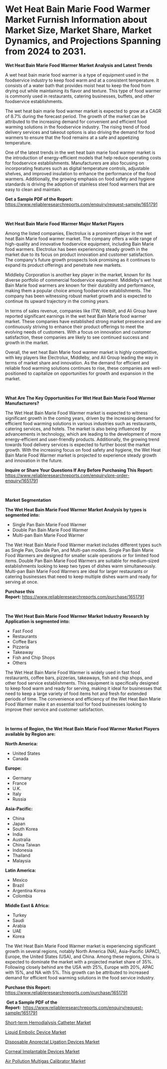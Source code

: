 <p><h1>Wet Heat Bain Marie Food Warmer Market Furnish Information about Market Size, Market Share, Market Dynamics, and Projections Spanning from 2024 to 2031.</h1></p><p><strong>Wet Heat Bain Marie Food Warmer Market Analysis and Latest Trends</strong></p>
<p><p>A wet heat bain marie food warmer is a type of equipment used in the foodservice industry to keep food warm and at a consistent temperature. It consists of a water bath that provides moist heat to keep the food from drying out while maintaining its flavor and texture. This type of food warmer is commonly used in restaurants, catering businesses, buffets, and other foodservice establishments.</p><p>The wet heat bain marie food warmer market is expected to grow at a CAGR of 8.7% during the forecast period. The growth of the market can be attributed to the increasing demand for convenient and efficient food warming solutions in the foodservice industry. The rising trend of food delivery services and takeout options is also driving the demand for food warmers to ensure that the food remains at a safe and appetizing temperature.</p><p>One of the latest trends in the wet heat bain marie food warmer market is the introduction of energy-efficient models that help reduce operating costs for foodservice establishments. Manufacturers are also focusing on incorporating features such as digital temperature controls, adjustable shelves, and improved insulation to enhance the performance of the food warmers. Additionally, the growing emphasis on food safety and hygiene standards is driving the adoption of stainless steel food warmers that are easy to clean and maintain.</p></p>
<p><strong>Get a Sample PDF of the Report:&nbsp;</strong> <a href="https://www.reliableresearchreports.com/enquiry/request-sample/1651791">https://www.reliableresearchreports.com/enquiry/request-sample/1651791</a></p>
<p>&nbsp;</p>
<p><strong>Wet Heat Bain Marie Food Warmer Major Market Players</strong></p>
<p><p>Among the listed companies, Electrolux is a prominent player in the wet heat Bain Marie food warmer market. The company offers a wide range of high-quality and innovative foodservice equipment, including Bain Marie food warmers. Electrolux has been experiencing steady growth in the market due to its focus on product innovation and customer satisfaction. The company's future growth prospects look promising as it continues to expand its product offerings and penetrate new markets.</p><p>Middleby Corporation is another key player in the market, known for its diverse portfolio of commercial foodservice equipment. Middleby's wet heat Bain Marie food warmers are known for their durability and performance, making them a popular choice among foodservice establishments. The company has been witnessing robust market growth and is expected to continue its upward trajectory in the coming years.</p><p>In terms of sales revenue, companies like ITW, Welbilt, and Ali Group have reported significant earnings in the wet heat Bain Marie food warmer market. These companies have established strong market presence and are continuously striving to enhance their product offerings to meet the evolving needs of customers. With a focus on innovation and customer satisfaction, these companies are likely to see continued success and growth in the market.</p><p>Overall, the wet heat Bain Marie food warmer market is highly competitive, with key players like Electrolux, Middleby, and Ali Group leading the way in terms of market share and innovation. As the demand for efficient and reliable food warming solutions continues to rise, these companies are well-positioned to capitalize on opportunities for growth and expansion in the market.</p></p>
<p>&nbsp;</p>
<p><strong>What Are The Key Opportunities For Wet Heat Bain Marie Food Warmer Manufacturers?</strong></p>
<p><p>The Wet Heat Bain Marie Food Warmer market is expected to witness significant growth in the coming years, driven by the increasing demand for efficient food warming solutions in various industries such as restaurants, catering services, and hotels. The market is also being influenced by advancements in technology, which are leading to the development of more energy-efficient and user-friendly products. Additionally, the growing trend towards food delivery services is expected to further boost the market growth. With the increasing focus on food safety and hygiene, the Wet Heat Bain Marie Food Warmer market is projected to experience steady growth and innovation in the future.</p></p>
<p><strong>Inquire or Share Your Questions If Any Before Purchasing This Report:</strong> <a href="https://www.reliableresearchreports.com/enquiry/pre-order-enquiry/1651791">https://www.reliableresearchreports.com/enquiry/pre-order-enquiry/1651791</a></p>
<p>&nbsp;</p>
<p><strong>Market Segmentation</strong></p>
<p><strong>The Wet Heat Bain Marie Food Warmer Market Analysis by types is segmented into:</strong></p>
<p><ul><li>Single Pan Bain Marie Food Warmer</li><li>Double Pan Bain Marie Food Warmer</li><li>Multi-pan Bain Marie Food Warmer</li></ul></p>
<p><p>The Wet Heat Bain Marie Food Warmer market includes different types such as Single Pan, Double Pan, and Multi-pan models. Single Pan Bain Marie Food Warmers are designed for smaller scale operations or for limited food items. Double Pan Bain Marie Food Warmers are suitable for medium-sized establishments looking to keep two types of dishes warm simultaneously. Multi-pan Bain Marie Food Warmers are ideal for larger restaurants or catering businesses that need to keep multiple dishes warm and ready for serving at once.</p></p>
<p><strong>Purchase this Report:&nbsp;</strong><a href="https://www.reliableresearchreports.com/purchase/1651791">https://www.reliableresearchreports.com/purchase/1651791</a></p>
<p>&nbsp;</p>
<p><strong>The Wet Heat Bain Marie Food Warmer Market Industry Research by Application is segmented into:</strong></p>
<p><ul><li>Fast Food</li><li>Restaurants</li><li>Coffee Bars</li><li>Pizzeria</li><li>Takeaway</li><li>Fish and Chip Shops</li><li>Others</li></ul></p>
<p><p>The Wet Heat Bain Marie Food Warmer is widely used in fast food restaurants, coffee bars, pizzerias, takeaways, fish and chip shops, and other food service establishments. This equipment is specifically designed to keep food warm and ready for serving, making it ideal for businesses that need to keep a large variety of food items hot and fresh for extended periods of time. The convenience and efficiency of the Wet Heat Bain Marie Food Warmer make it an essential tool for food businesses looking to improve their service and customer satisfaction.</p></p>
<p>&nbsp;</p>
<p><strong>In terms of Region, the Wet Heat Bain Marie Food Warmer Market Players available by Region are:</strong></p>
<p>
    <p> <strong> North America: </strong>
        <ul>
            <li>United States</li>
            <li>Canada</li>
        </ul>
        </p> 
    <p> <strong> Europe: </strong>
        <ul>
            <li>Germany</li>
            <li>France</li>
            <li>U.K.</li>
            <li>Italy</li>
            <li>Russia</li>
        </ul>
        </p> 
    <p> <strong> Asia-Pacific: </strong>
        <ul>
            <li>China</li>
            <li>Japan</li>
            <li>South Korea</li>
            <li>India</li>
            <li>Australia</li>
            <li>China Taiwan</li>
            <li>Indonesia</li>
            <li>Thailand</li>
            <li>Malaysia</li>
        </ul>
        </p> 
    <p> <strong> Latin America: </strong>
        <ul>
            <li>Mexico</li>
            <li>Brazil</li>
            <li>Argentina Korea</li>
            <li>Colombia</li>
        </ul>
        </p> 
    <p> <strong> Middle East & Africa: </strong>
        <ul>
            <li>Turkey</li>
            <li>Saudi</li>
            <li>Arabia</li>
            <li>UAE</li>
            <li>Korea</li>
        </ul>
    </p>
    </p>
<p><p>The Wet Heat Bain Marie Food Warmer market is experiencing significant growth in several regions, notably North America (NA), Asia-Pacific (APAC), Europe, the United States (USA), and China. Among these regions, China is expected to dominate the market with a projected market share of 35%. Following closely behind are the USA with 25%, Europe with 20%, APAC with 15%, and NA with 5%. This growth can be attributed to increased demand for efficient food warming solutions in the food service industry.</p></p>
<p><strong>Purchase this Report: </strong><a href="https://www.reliableresearchreports.com/purchase/1651791">https://www.reliableresearchreports.com/purchase/1651791</a></p>
<p>&nbsp;<strong>Get a Sample PDF of the Report:&nbsp;&nbsp;</strong><a href="https://www.reliableresearchreports.com/enquiry/request-sample/1651791">https://www.reliableresearchreports.com/enquiry/request-sample/1651791</a></p>
<p><strong></strong></p>
<p><p><a href="https://medium.com/@williammann19/short-term-hemodialysis-catheter-market-comprehensive-assessment-by-type-application-and-6c6fac32cc51">Short-term Hemodialysis Catheter Market</a></p><p><a href="https://medium.com/@nicholasstewart02/liquid-embolic-device-nbsp-market-focuses-on-market-share-size-and-projected-forecast-till-2031-aa87faabb634">Liquid Embolic Device Market</a></p><p><a href="https://medium.com/@nicholasstewart02/disposable-anorectal-ligation-devices-market-insights-into-market-cagr-market-trends-and-growth-fd9b0cfa9287">Disposable Anorectal Ligation Devices Market</a></p><p><a href="https://medium.com/@williammann19/corneal-implantable-devices-market-analysis-and-sze-forecasted-for-period-from-2024-to-2031-78e6c9d8d7af">Corneal Implantable Devices Market</a></p><p><a href="https://github.com/danielneavesallisons03mba/Market-Research-Report-List-1/blob/main/air-pollution-multigas-calibrator-market.md">Air Pollution Multigas Calibrator Market</a></p></p>